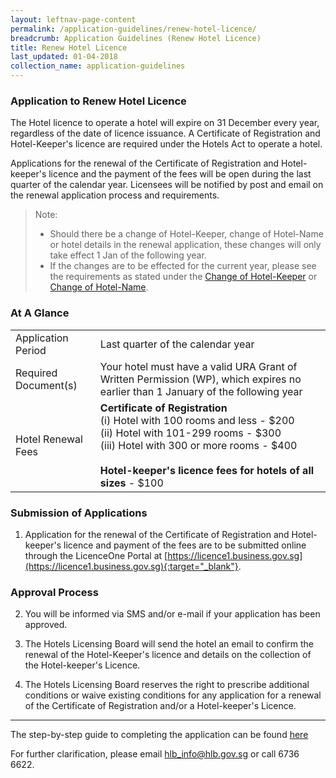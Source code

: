 ```yaml
---
layout: leftnav-page-content
permalink: /application-guidelines/renew-hotel-licence/
breadcrumb: Application Guidelines (Renew Hotel Licence)
title: Renew Hotel Licence
last_updated: 01-04-2018
collection_name: application-guidelines
---
```


### **Application to Renew Hotel Licence**

The Hotel licence to operate a hotel will expire on 31 December every year, regardless of the date of licence issuance. A Certificate of Registration and Hotel-Keeper's licence are required under the Hotels Act to operate a hotel.

Applications for the renewal of the Certificate of Registration and Hotel-keeper's licence and the payment of the fees will be open during the last quarter of the calendar year. Licensees will be notified by post and email on the renewal application process and requirements.

> Note:
> * Should there be a change of Hotel-Keeper, change of Hotel-Name or hotel details in the renewal application, these changes will only take effect 1 Jan of the following year.
> * If the changes are to be effected for the current year, please see the requirements as stated under the [Change of Hotel-Keeper](https://datagovsg.github.io/blueprint-hlb/application-guidelines/change-of-hotel-keeper/) or [Change of Hotel-Name](https://datagovsg.github.io/blueprint-hlb/application-guidelines/change-of-hotel-name/).

### **At A Glance**

<table class="table-v">
  <tr>
    <td>Application Period</td>
    <td>Last quarter of the calendar year</td> 
  </tr>
  <tr>
    <td>Required Document(s)</td>
    <td>Your hotel must have a valid URA Grant of Written Permission (WP), which expires no earlier than 1 January of the following year</td>
  </tr>
  <tr>
    <td>Hotel Renewal Fees</td>
    <td><b>Certificate of Registration</b> <br>(i)    Hotel with 100 rooms and less - $200 <br>(ii)   Hotel with 101-299 rooms - $300 <br> (iii)  Hotel with 300 or more rooms - $400 <br><br> <b>Hotel-keeper's licence fees for hotels of all sizes</b> - $100</td>
  </tr>
</table>

### **Submission of Applications**

1. Application for the renewal of the Certificate of Registration and Hotel-keeper's licence and payment of the fees are to be submitted online through the LicenceOne Portal at [https://licence1.business.gov.sg](https://licence1.business.gov.sg){:target="_blank"}.

### **Approval Process**

2. You will be informed via SMS and/or e-mail if your application has been approved.

3. The Hotels Licensing Board will send the hotel an email to confirm the renewal of the Hotel-Keeper's licence and details on the collection of the Hotel-keeper's Licence.

4. The Hotels Licensing Board reserves the right to prescribe additional conditions or waive existing conditions for any application for a renewal of the Certificate of Registration and/or a Hotel-keeper's Licence.

---

The step-by-step guide to completing the application can be found [here]({{site.baseurl}}/media/guides/files/guide-licence-renewal.pdf)

For further clarification, please email [hlb_info@hlb.gov.sg](mailto:hlb_info@hlb.gov.sg) or call 6736 6622.